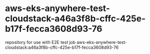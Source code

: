 # aws-eks-anywhere-test-cloudstack-a46a3f8b-cffc-425e-b17f-fecca3608d93-76
repository for use with E2E test job aws-eks-anywhere-test-cloudstack:a46a3f8b-cffc-425e-b17f-fecca3608d93-76
